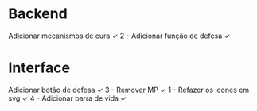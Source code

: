 # Backend
Adicionar mecanismos de cura ✓
2 - Adicionar função de defesa ✓

# Interface
Adicionar botão de defesa ✓
3 - Remover MP ✓
1 - Refazer os icones em svg ✓
4 - Adicionar barra de vida ✓